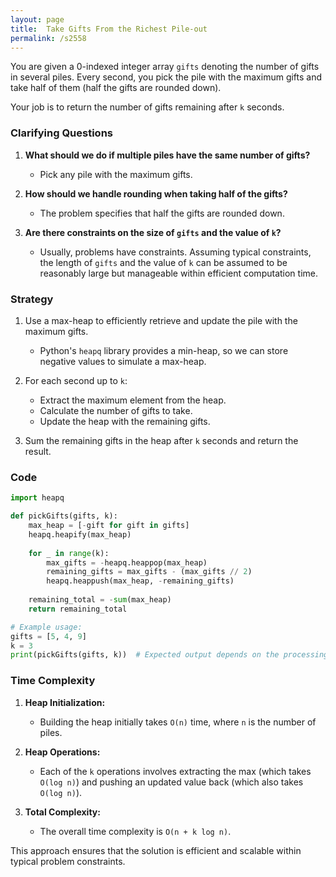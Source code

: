 ```yaml
---
layout: page
title:  Take Gifts From the Richest Pile-out
permalink: /s2558
---
```


You are given a 0-indexed integer array `gifts` denoting the number of gifts in several piles. Every second, you pick the pile with the maximum gifts and take half of them (half the gifts are rounded down).

Your job is to return the number of gifts remaining after `k` seconds.

### Clarifying Questions

1. **What should we do if multiple piles have the same number of gifts?**
   - Pick any pile with the maximum gifts.
   
2. **How should we handle rounding when taking half of the gifts?**
   - The problem specifies that half the gifts are rounded down.

3. **Are there constraints on the size of `gifts` and the value of `k`?**
   - Usually, problems have constraints. Assuming typical constraints, the length of `gifts` and the value of `k` can be assumed to be reasonably large but manageable within efficient computation time.

### Strategy

1. Use a max-heap to efficiently retrieve and update the pile with the maximum gifts.
   - Python's `heapq` library provides a min-heap, so we can store negative values to simulate a max-heap.

2. For each second up to `k`:
   - Extract the maximum element from the heap.
   - Calculate the number of gifts to take.
   - Update the heap with the remaining gifts.

3. Sum the remaining gifts in the heap after `k` seconds and return the result.

### Code

```python
import heapq

def pickGifts(gifts, k):
    max_heap = [-gift for gift in gifts]
    heapq.heapify(max_heap)
    
    for _ in range(k):
        max_gifts = -heapq.heappop(max_heap)
        remaining_gifts = max_gifts - (max_gifts // 2)
        heapq.heappush(max_heap, -remaining_gifts)
    
    remaining_total = -sum(max_heap)
    return remaining_total

# Example usage:
gifts = [5, 4, 9]
k = 3
print(pickGifts(gifts, k))  # Expected output depends on the processing of the function
```

### Time Complexity

1. **Heap Initialization:**
   - Building the heap initially takes `O(n)` time, where `n` is the number of piles.

2. **Heap Operations:**
   - Each of the `k` operations involves extracting the max (which takes `O(log n)`) and pushing an updated value back (which also takes `O(log n)`).

3. **Total Complexity:**
   - The overall time complexity is `O(n + k log n)`.

This approach ensures that the solution is efficient and scalable within typical problem constraints.